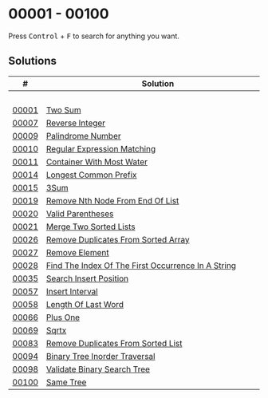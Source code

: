 # 00001 - 00100

Press <kbd>Control</kbd> + <kbd>F</kbd> to search for anything you want.

## Solutions
| # | Solution | Topic | Difficulty |
| --- | --- | --- | --- |
| | &emsp;&emsp;&emsp;&emsp;&emsp;&emsp;&emsp;&emsp;&emsp;&emsp;&emsp;&emsp;&emsp;&emsp;&emsp;&emsp;&emsp;&emsp;&emsp;&emsp;&emsp;&emsp;&emsp;&emsp;&emsp;&emsp;&emsp;&emsp; | &emsp;&emsp;&emsp;&emsp;&emsp;&emsp;&emsp;&emsp;&emsp;&emsp; | |  
| [00001](https://leetcode.com/problems/two-sum/) | [Two Sum](00001-two-sum.cpp) | `Hashmap` | Easy |  
| [00007](https://leetcode.com/problems/reverse-integer/) | [Reverse Integer](00007-reverse-integer.cpp) | `Math` | Medium |  
| [00009](https://leetcode.com/problems/palindrome-number/) | [Palindrome Number](00009-palindrome-number.cpp) | `String` | Easy |  
| [00010](https://leetcode.com/problems/regular-expression-matching/) | [Regular Expression Matching](00010-regular-expression-matching.cpp) | `Dynamic-Programming` | Hard |  
| [00011](https://leetcode.com/problems/container-with-most-water/) | [Container With Most Water](00011-container-with-most-water.cpp) | `Two-Pointers` | Medium |  
| [00014](https://leetcode.com/problems/longest-common-prefix/) | [Longest Common Prefix](00014-longest-common-prefix.cpp) | `String` | Easy |  
| [00015](https://leetcode.com/problems/3sum/) | [3Sum](00015-3sum.cpp) | `Two-Pointers` | Medium |  
| [00019](https://leetcode.com/problems/remove-nth-node-from-end-of-list/) | [Remove Nth Node From End Of List](00019-remove-nth-node-from-end-of-list.cpp) | `Linked-List` | Medium |  
| [00020](https://leetcode.com/problems/valid-parentheses/) | [Valid Parentheses](00020-valid-parentheses.cpp) | `Stack` | Easy |  
| [00021](https://leetcode.com/problems/merge-two-sorted-lists/) | [Merge Two Sorted Lists](00021-merge-two-sorted-lists.cpp) | `Linked-List` | Easy |  
| [00026](https://leetcode.com/problems/remove-duplicates-from-sorted-array/) | [Remove Duplicates From Sorted Array](00026-remove-duplicates-from-sorted-array.cpp) | `Math` | Easy |  
| [00027](https://leetcode.com/problems/remove-element/) | [Remove Element](00027-remove-element.cpp) | `Two-Pointers` | Easy |  
| [00028](https://leetcode.com/problems/find-the-index-of-the-first-occurrence-in-a-string/) | [Find The Index Of The First Occurrence In A String](00028-find-the-index-of-the-first-occurrence-in-a-string.cpp) | `String` | Easy |  
| [00035](https://leetcode.com/problems/search-insert-position/) | [Search Insert Position](00035-search-insert-position.cpp) | `Binary-Search` | Easy |  
| [00057](https://leetcode.com/problems/insert-interval/) | [Insert Interval](00057-insert-interval.cpp) | `Array` | Medium |  
| [00058](https://leetcode.com/problems/length-of-last-word/) | [Length Of Last Word](00058-length-of-last-word.cpp) | `String` | Easy |  
| [00066](https://leetcode.com/problems/plus-one/) | [Plus One](00066-plus-one.cpp) | `Math` | Easy |  
| [00069](https://leetcode.com/problems/sqrtx/) | [Sqrtx](00069-sqrtx.cpp) | `Binary-Search` | Easy |  
| [00083](https://leetcode.com/problems/remove-duplicates-from-sorted-list/) | [Remove Duplicates From Sorted List](00083-remove-duplicates-from-sorted-list.cpp) | `Linked-List` | Easy |  
| [00094](https://leetcode.com/problems/binary-tree-inorder-traversal/) | [Binary Tree Inorder Traversal](00094-binary-tree-inorder-traversal.cpp) | `Tree` | Easy |  
| [00098](https://leetcode.com/problems/validate-binary-search-tree/) | [Validate Binary Search Tree](00098-validate-binary-search-tree.cpp) | `Tree` | Medium |  
| [00100](https://leetcode.com/problems/same-tree/) | [Same Tree](00100-same-tree.cpp) | `Tree` | Easy |  
